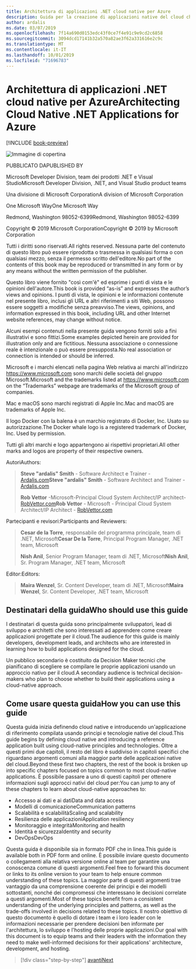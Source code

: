 ```yaml
---
title: Architettura di applicazioni .NET cloud native per Azure
description: Guida per la creazione di applicazioni native del cloud che sfruttano contenitori, microservizi e funzionalità senza server di Azure.
author: ardalis
ms.date: 03/07/2019
ms.openlocfilehash: 7f14a690d0153edc43f0ce7f4e91c9e9cd2c6858
ms.sourcegitcommit: 3094dcd17141b32a570a82ae3f62a331616e2c9c
ms.translationtype: MT
ms.contentlocale: it-IT
ms.lasthandoff: 10/01/2019
ms.locfileid: "71696783"
---
```

# <a name="architecting-cloud-native-net-applications-for-azure"></a><span data-ttu-id="e7247-103">Architettura di applicazioni .NET cloud native per Azure</span><span class="sxs-lookup"><span data-stu-id="e7247-103">Architecting Cloud Native .NET Applications for Azure</span></span>

[!INCLUDE [book-preview](../../../includes/book-preview.md)]

![Immagine di copertina](./media/cover.png)

<span data-ttu-id="e7247-105">PUBBLICATO DA</span><span class="sxs-lookup"><span data-stu-id="e7247-105">PUBLISHED BY</span></span>

<span data-ttu-id="e7247-106">Microsoft Developer Division, team dei prodotti .NET e Visual Studio</span><span class="sxs-lookup"><span data-stu-id="e7247-106">Microsoft Developer Division, .NET, and Visual Studio product teams</span></span>

<span data-ttu-id="e7247-107">Una divisione di Microsoft Corporation</span><span class="sxs-lookup"><span data-stu-id="e7247-107">A division of Microsoft Corporation</span></span>

<span data-ttu-id="e7247-108">One Microsoft Way</span><span class="sxs-lookup"><span data-stu-id="e7247-108">One Microsoft Way</span></span>

<span data-ttu-id="e7247-109">Redmond, Washington 98052-6399</span><span class="sxs-lookup"><span data-stu-id="e7247-109">Redmond, Washington 98052-6399</span></span>

<span data-ttu-id="e7247-110">Copyright © 2019 Microsoft Corporation</span><span class="sxs-lookup"><span data-stu-id="e7247-110">Copyright © 2019 by Microsoft Corporation</span></span>

<span data-ttu-id="e7247-111">Tutti i diritti sono riservati.</span><span class="sxs-lookup"><span data-stu-id="e7247-111">All rights reserved.</span></span> <span data-ttu-id="e7247-112">Nessuna parte del contenuto di questo libro può essere riprodotta o trasmessa in qualsiasi forma o con qualsiasi mezzo, senza il permesso scritto dell'editore.</span><span class="sxs-lookup"><span data-stu-id="e7247-112">No part of the contents of this book may be reproduced or transmitted in any form or by any means without the written permission of the publisher.</span></span>

<span data-ttu-id="e7247-113">Questo libro viene fornito "così com'è" ed esprime i punti di vista e le opinioni dell'autore.</span><span class="sxs-lookup"><span data-stu-id="e7247-113">This book is provided “as-is” and expresses the author’s views and opinions.</span></span> <span data-ttu-id="e7247-114">I punti di vista, le opinioni e le informazioni contenute nel presente libro, inclusi gli URL e altri riferimenti a siti Web, possono essere soggetti a modifiche senza preavviso.</span><span class="sxs-lookup"><span data-stu-id="e7247-114">The views, opinions, and information expressed in this book, including URL and other Internet website references, may change without notice.</span></span>

<span data-ttu-id="e7247-115">Alcuni esempi contenuti nella presente guida vengono forniti solo a fini illustrativi e sono fittizi.</span><span class="sxs-lookup"><span data-stu-id="e7247-115">Some examples depicted herein are provided for illustration only and are fictitious.</span></span> <span data-ttu-id="e7247-116">Nessuna associazione o connessione reale è intenzionale o può essere presupposta.</span><span class="sxs-lookup"><span data-stu-id="e7247-116">No real association or connection is intended or should be inferred.</span></span>

<span data-ttu-id="e7247-117">Microsoft e i marchi elencati nella pagina Web relativa ai marchi all'indirizzo https://www.microsoft.com sono marchi delle società del gruppo Microsoft.</span><span class="sxs-lookup"><span data-stu-id="e7247-117">Microsoft and the trademarks listed at https://www.microsoft.com on the “Trademarks” webpage are trademarks of the Microsoft group of companies.</span></span>

<span data-ttu-id="e7247-118">Mac e macOS sono marchi registrati di Apple Inc.</span><span class="sxs-lookup"><span data-stu-id="e7247-118">Mac and macOS are trademarks of Apple Inc.</span></span>

<span data-ttu-id="e7247-119">Il logo Docker con la balena è un marchio registrato di Docker, Inc. Usato su autorizzazione.</span><span class="sxs-lookup"><span data-stu-id="e7247-119">The Docker whale logo is a registered trademark of Docker, Inc. Used by permission.</span></span>

<span data-ttu-id="e7247-120">Tutti gli altri marchi e logo appartengono ai rispettivi proprietari.</span><span class="sxs-lookup"><span data-stu-id="e7247-120">All other marks and logos are property of their respective owners.</span></span>

<span data-ttu-id="e7247-121">Autori</span><span class="sxs-lookup"><span data-stu-id="e7247-121">Authors:</span></span>

> <span data-ttu-id="e7247-122">**Steve "ardalis" Smith** - Software Architect e Trainer - [Ardalis.com](https://ardalis.com)</span><span class="sxs-lookup"><span data-stu-id="e7247-122">**Steve "ardalis" Smith** - Software Architect and Trainer - [Ardalis.com](https://ardalis.com)</span></span>
>
> <span data-ttu-id="e7247-123">**Rob Vettor** -Microsoft-Principal Cloud System Architect/IP architect- [RobVettor.com](https://robvettor.com)</span><span class="sxs-lookup"><span data-stu-id="e7247-123">**Rob Vettor** - Microsoft - Principal Cloud System Architect/IP Architect - [RobVettor.com](https://robvettor.com)</span></span>

<span data-ttu-id="e7247-124">Partecipanti e revisori:</span><span class="sxs-lookup"><span data-stu-id="e7247-124">Participants and Reviewers:</span></span>

> <span data-ttu-id="e7247-125">**Cesar de la Torre**, responsabile del programma principale, team di .NET, Microsoft</span><span class="sxs-lookup"><span data-stu-id="e7247-125">**Cesar De la Torre**, Principal Program Manager, .NET team, Microsoft</span></span>
>
> <span data-ttu-id="e7247-126">**Nish Anil**, Senior Program Manager, team di .NET, Microsoft</span><span class="sxs-lookup"><span data-stu-id="e7247-126">**Nish Anil**, Sr. Program Manager, .NET team, Microsoft</span></span>

<span data-ttu-id="e7247-127">Editor:</span><span class="sxs-lookup"><span data-stu-id="e7247-127">Editors:</span></span>

> <span data-ttu-id="e7247-128">**Maira Wenzel**, Sr. Content Developer, team di .NET, Microsoft</span><span class="sxs-lookup"><span data-stu-id="e7247-128">**Maira Wenzel**, Sr. Content Developer, .NET team, Microsoft</span></span>

## <a name="who-should-use-this-guide"></a><span data-ttu-id="e7247-129">Destinatari della guida</span><span class="sxs-lookup"><span data-stu-id="e7247-129">Who should use this guide</span></span>

<span data-ttu-id="e7247-130">I destinatari di questa guida sono principalmente sviluppatori, lead di sviluppo e architetti che sono interessati ad apprendere come creare applicazioni progettate per il cloud.</span><span class="sxs-lookup"><span data-stu-id="e7247-130">The audience for this guide is mainly developers, development leads, and architects who are interested in learning how to build applications designed for the cloud.</span></span>

<span data-ttu-id="e7247-131">Un pubblico secondario è costituito da Decision Maker tecnici che pianificano di scegliere se compilare le proprie applicazioni usando un approccio nativo per il cloud.</span><span class="sxs-lookup"><span data-stu-id="e7247-131">A secondary audience is technical decision-makers who plan to choose whether to build their applications using a cloud-native approach.</span></span>

## <a name="how-you-can-use-this-guide"></a><span data-ttu-id="e7247-132">Come usare questa guida</span><span class="sxs-lookup"><span data-stu-id="e7247-132">How you can use this guide</span></span>

<span data-ttu-id="e7247-133">Questa guida inizia definendo cloud native e introducendo un'applicazione di riferimento compilata usando principi e tecnologie native del cloud.</span><span class="sxs-lookup"><span data-stu-id="e7247-133">This guide begins by defining cloud native and introducing a reference application built using cloud-native principles and technologies.</span></span> <span data-ttu-id="e7247-134">Oltre a questi primi due capitoli, il resto del libro è suddiviso in capitoli specifici che riguardano argomenti comuni alla maggior parte delle applicazioni native del cloud.</span><span class="sxs-lookup"><span data-stu-id="e7247-134">Beyond these first two chapters, the rest of the book is broken up into specific chapters focused on topics common to most cloud-native applications.</span></span> <span data-ttu-id="e7247-135">È possibile passare a uno di questi capitoli per ottenere informazioni sugli approcci nativi del cloud per:</span><span class="sxs-lookup"><span data-stu-id="e7247-135">You can jump to any of these chapters to learn about cloud-native approaches to:</span></span>

- <span data-ttu-id="e7247-136">Accesso ai dati e ai dati</span><span class="sxs-lookup"><span data-stu-id="e7247-136">Data and data access</span></span>
- <span data-ttu-id="e7247-137">Modelli di comunicazione</span><span class="sxs-lookup"><span data-stu-id="e7247-137">Communication patterns</span></span>
- <span data-ttu-id="e7247-138">Scalabilità e scalabilità</span><span class="sxs-lookup"><span data-stu-id="e7247-138">Scaling and scalability</span></span>
- <span data-ttu-id="e7247-139">Resilienza delle applicazioni</span><span class="sxs-lookup"><span data-stu-id="e7247-139">Application resiliency</span></span>
- <span data-ttu-id="e7247-140">Monitoraggio e integrità</span><span class="sxs-lookup"><span data-stu-id="e7247-140">Monitoring and health</span></span>
- <span data-ttu-id="e7247-141">Identità e sicurezza</span><span class="sxs-lookup"><span data-stu-id="e7247-141">Identity and security</span></span>
- <span data-ttu-id="e7247-142">DevOps</span><span class="sxs-lookup"><span data-stu-id="e7247-142">DevOps</span></span>

<span data-ttu-id="e7247-143">Questa guida è disponibile sia in formato PDF che in linea.</span><span class="sxs-lookup"><span data-stu-id="e7247-143">This guide is available both in PDF form and online.</span></span> <span data-ttu-id="e7247-144">È possibile inviare questo documento o collegamenti alla relativa versione online al team per garantire una conoscenza comune di questi argomenti.</span><span class="sxs-lookup"><span data-stu-id="e7247-144">Feel free to forward this document or links to its online version to your team to help ensure common understanding of these topics.</span></span> <span data-ttu-id="e7247-145">La maggior parte di questi argomenti trae vantaggio da una comprensione coerente dei principi e dei modelli sottostanti, nonché dei compromessi che interessano le decisioni correlate a questi argomenti.</span><span class="sxs-lookup"><span data-stu-id="e7247-145">Most of these topics benefit from a consistent understanding of the underlying principles and patterns, as well as the trade-offs involved in decisions related to these topics.</span></span> <span data-ttu-id="e7247-146">Il nostro obiettivo di questo documento è quello di dotare i team e i loro leader con le informazioni necessarie per prendere decisioni ben informate per l'architettura, lo sviluppo e l'hosting delle proprie applicazioni.</span><span class="sxs-lookup"><span data-stu-id="e7247-146">Our goal with this document is to equip teams and their leaders with the information they need to make well-informed decisions for their applications' architecture, development, and hosting.</span></span>

>[!div class="step-by-step"]
>[<span data-ttu-id="e7247-147">avanti</span><span class="sxs-lookup"><span data-stu-id="e7247-147">Next</span></span>](introduction.md)
